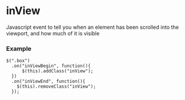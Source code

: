 # inView
Javascript event to tell you when an element has been scrolled into the viewport, and how much of it is visible

### Example
```
$(".box")
  .on("inViewBegin", function(){
	  $(this).addClass("inView");
  })
  .on("inViewEnd", function(){
  	$(this).removeClass("inView");
  });
```
